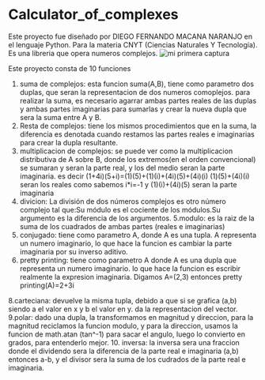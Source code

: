 # Calculator_of_complexes
Este proyecto fue diseñado por DIEGO FERNANDO MACANA NARANJO en el lenguaje Python. Para la materia CNYT (Ciencias Naturales Y Tecnología). Es una libreria que opera numeros complejos. 
![mi primera captura](https://user-images.githubusercontent.com/59974540/75062476-def81900-54b0-11ea-91fe-57dbe6627f9f.PNG)


Este proyecto consta de 10 funciones 
1. suma de complejos: esta funcion suma(A,B), tiene como parametro dos duplas, que seran la representacion 
de dos numeros comoplejos. para realizar la suma, es necesario agarrar ambas partes reales de las duplas y ambas partes imaginarias para sumarlas y crear la nueva dupla que sera la suma entre A y B.
2. Resta de complejos: tiene los mismos procedimientos que en la suma, la diferencia es denotada cuando restamos las partes reales e imaginarias para crear la dupla resultante. 
3. multiplicacion de complejos: se puede ver como la multiplicacion distributiva de A sobre B, donde los extremos(en el orden convencional) se sumaran y seran la parte real, y los del medio seran la parte imaginaria. es decir 
(1+4i)(5+i)=(1)(5)+(1)(i)+(4i)(5)+(4i)(i)
(1)(5)+(4i)(i) seran los reales como sabemos i*i=-1
y (1)(i)+(4i)(5) seran la parte imaginaria 
4. divicion: La división de dos números complejos es otro número complejo tal que:Su módulo es el cociente de los módulos.Su argumento es la diferencia de los argumentos.
5.modulo: es la raiz de la suma de los cuadrados de ambas partes (reales e imaginarias)
6. conjugado: tiene como parametro A, donde A es una tupla. A representa un numero imaginario, lo que hace la funcion es cambiar la parte imaginaria por su inverso aditivo. 
7. pretty printing: tiene como parametro A donde A es una dupla que representa un numero imaginario. lo que hace la funcion es escribir realmente la expresion imaginaria. Digamos A=(2,3) entonces pretty printing(A)=2+3i

8.carteciana: devuelve la misma tupla, debido a que si se grafica (a,b) siendo a el valor en x y b el valor en y. da la representacion del vector. 
9.polar: dado una dupla, la transformamos en magnitud y direccion, para la magnitud reciclamos la funcion modulo, y para la direccion, usamos la funcion de math.atan (tan^-1) para sacar el angulo, luego lo convierto en grados, para entenderlo mejor. 
10. inversa: la inversa sera una fraccion donde el dividendo sera la diferencia de la parte real e imaginaria (a,b) entonces a-b, y el divisor sera la suma de los cudrados de la parte real e imaginaria.

